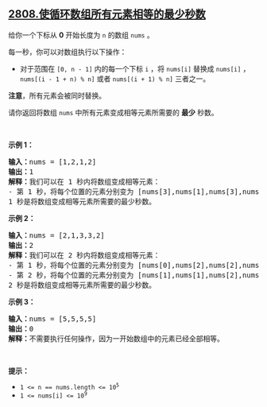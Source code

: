 ## [2808.使循环数组所有元素相等的最少秒数](https://leetcode.cn/problems/minimum-seconds-to-equalize-a-circular-array/)
<p>给你一个下标从 <strong>0</strong>&nbsp;开始长度为 <code>n</code>&nbsp;的数组&nbsp;<code>nums</code>&nbsp;。</p>

<p>每一秒，你可以对数组执行以下操作：</p>

<ul>
	<li>对于范围在&nbsp;<code>[0, n - 1]</code>&nbsp;内的每一个下标&nbsp;<code>i</code>&nbsp;，将&nbsp;<code>nums[i]</code> 替换成&nbsp;<code>nums[i]</code>&nbsp;，<code>nums[(i - 1 + n) % n]</code>&nbsp;或者&nbsp;<code>nums[(i + 1) % n]</code>&nbsp;三者之一。</li>
</ul>

<p><strong>注意</strong>，所有元素会被同时替换。</p>

<p>请你返回将数组 <code>nums</code>&nbsp;中所有元素变成相等元素所需要的 <strong>最少</strong>&nbsp;秒数。</p>

<p>&nbsp;</p>

<p><strong>示例 1：</strong></p>

<pre><b>输入：</b>nums = [1,2,1,2]
<b>输出：</b>1
<b>解释：</b>我们可以在 1 秒内将数组变成相等元素：
- 第 1 秒，将每个位置的元素分别变为 [nums[3],nums[1],nums[3],nums[3]] 。变化后，nums = [2,2,2,2] 。
1 秒是将数组变成相等元素所需要的最少秒数。
</pre>

<p><strong>示例 2：</strong></p>

<pre><b>输入：</b>nums = [2,1,3,3,2]
<b>输出：</b>2
<b>解释：</b>我们可以在 2 秒内将数组变成相等元素：
- 第 1 秒，将每个位置的元素分别变为 [nums[0],nums[2],nums[2],nums[2],nums[3]] 。变化后，nums = [2,3,3,3,3] 。
- 第 2 秒，将每个位置的元素分别变为 [nums[1],nums[1],nums[2],nums[3],nums[4]] 。变化后，nums = [3,3,3,3,3] 。
2 秒是将数组变成相等元素所需要的最少秒数。
</pre>

<p><strong>示例 3：</strong></p>

<pre><b>输入：</b>nums = [5,5,5,5]
<b>输出：</b>0
<b>解释：</b>不需要执行任何操作，因为一开始数组中的元素已经全部相等。
</pre>

<p>&nbsp;</p>

<p><strong>提示：</strong></p>

<ul>
	<li><code>1 &lt;= n == nums.length &lt;= 10<sup>5</sup></code></li>
	<li><code>1 &lt;= nums[i] &lt;= 10<sup>9</sup></code></li>
</ul>
